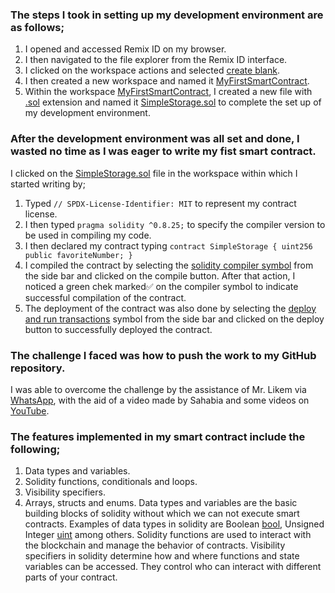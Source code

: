 ### The steps I took in setting up my development environment are as follows;
1. I opened and accessed Remix ID on my browser.
2. I then navigated to the file explorer from the Remix ID interface.
3. I clicked on the workspace actions and selected [create blank]().
4. I then created a new workspace and named it [MyFirstSmartContract]().
5. Within the workspace [MyFirstSmartContract](), I created a new file with [.sol]() extension and named it [SimpleStorage.sol]() to complete the set up of my development environment.

### After the development environment was all set and done, I wasted no time as I was eager to write my fist smart contract. 
I clicked on the [SimpleStorage.sol]() file in the workspace within which I started writing by;
1. Typed ```// SPDX-License-Identifier: MIT``` to represent my contract license.
2. I then typed ```pragma solidity ^0.8.25;``` to specify the compiler version to be used in compiling my code.
3. I then declared my contract typing ```contract SimpleStorage {
    uint256 public favoriteNumber;
}```
4. I compiled the contract by selecting the [solidity compiler symbol]() from the side bar and clicked on the compile button. After that action, I noticed a green chek marked✅ on the compiler symbol to indicate successful compilation of the contract.
5. The deployment of the contract was also done by selecting the [deploy and run transactions]() symbol from the side bar and clicked on the deploy button to successfully deployed the contract.

### The challenge I faced was how to push the work to my GitHub repository.
I was able to overcome the challenge by the assistance of Mr. Likem via [WhatsApp](), with the aid of a video made by Sahabia and some videos on [YouTube]().

### The features implemented in my smart contract include the following;
1. Data types and variables.
2. Solidity functions, conditionals and loops.
3. Visibility specifiers.
4. Arrays, structs and enums.
Data types and variables are the basic building blocks of solidity without which we can not execute smart contracts. Examples of data types in solidity are Boolean [bool](), Unsigned Integer [uint]() among others.
Solidity functions are used to interact with the blockchain and manage the behavior of contracts.
Visibility specifiers in solidity determine how and where functions and state variables can be accessed. They control who can interact with different parts of your contract. 


